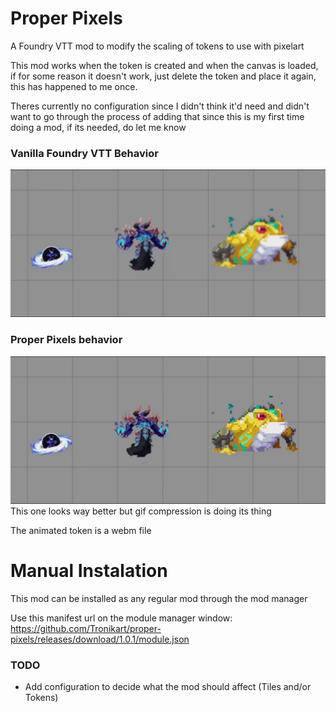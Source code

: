 # Proper Pixels
A Foundry VTT mod to modify the scaling of tokens to use with pixelart

This mod works when the token is created and when the canvas is loaded, if for some reason it doesn't work, just delete the token and place it again, this has happened to me once.

Theres currently no configuration since I didn't think it'd need and didn't want to go through the process of adding that since this is my first time doing a mod, if its needed, do let me know


### Vanilla Foundry VTT Behavior
![Vanilla Behavior](/readme-media/Vanilla.gif)

### Proper Pixels behavior
![Proper Pixels Behavior](/readme-media/ProperPixels.gif)
This one looks way better but gif compression is doing its thing

The animated token is a webm file

# Manual Instalation

This mod can be installed as any regular mod through the mod manager

Use this manifest url on the module manager window: https://github.com/Tronikart/proper-pixels/releases/download/1.0.1/module.json

### TODO

* Add configuration to decide what the mod should affect (Tiles and/or Tokens)
